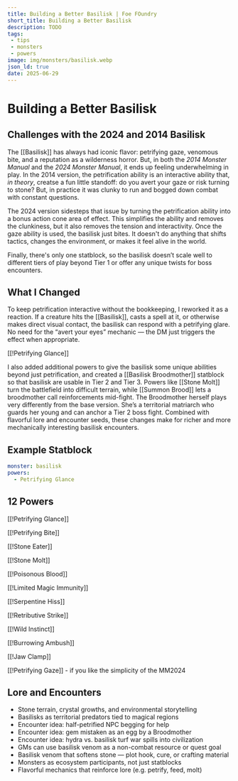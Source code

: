 ```yaml
---
title: Building a Better Basilisk | Foe FOundry
short_title: Building a Better Basilisk
description: TODO
tags:
 - tips
 - monsters
 - powers
image: img/monsters/basilisk.webp
json_ld: true
date: 2025-06-29
---
```


# Building a Better Basilisk

## Challenges with the 2024 and 2014 Basilisk

The [[Basilisk]] has always had iconic flavor: petrifying gaze, venomous bite, and a reputation as a wilderness horror. But, in both the *2014 Monster Manual* and the *2024 Monster Manual*, it ends up feeling underwhelming in play. In the 2014 version, the petrification ability is an interactive ability that, *in theory*, creatse a fun little standoff: do you avert your gaze or risk turning to stone? But, in practice it was clunky to run and bogged down combat with constant questions.  

The 2024 version sidesteps that issue by turning the petrification ability into a bonus action cone area of effect. This simplifies the ability and removes the clunkiness, but it also removes the tension and interactivity. Once the gaze ability is used, the basilisk just bites. It doesn't do anything that shifts tactics, changes the environment, or makes it feel alive in the world. 

Finally, there's only one statblock, so the basilisk doesn’t scale well to different tiers of play beyond Tier 1 or offer any unique twists for boss encounters.

## What I Changed

To keep petrification interactive without the bookkeeping, I reworked it as a reaction. If a creature hits the [[Basilisk]], casts a spell at it, or otherwise makes direct visual contact, the basilisk can respond with a petrifying glare. No need for the “avert your eyes” mechanic — the DM just triggers the effect when appropriate.

[[!Petrifying Glance]]

I also added additional powers to give the basilisk some unique abilities beyond just petrification, and created a [[Basilisk Broodmother]] statblock so that basilisk are usable in Tier 2 and Tier 3. Powers like [[Stone Molt]] turn the battlefield into difficult terrain, while [[Summon Brood]] lets a broodmother call reinforcements mid-fight. The Broodmother herself plays very differently from the base version. She’s a territorial matriarch who guards her young and can anchor a Tier 2 boss fight. Combined with flavorful lore and encounter seeds, these changes make for richer and more mechanically interesting basilisk encounters.

## Example Statblock

```yaml
monster: basilisk
powers:
  - Petrifying Glance
```

## 12 Powers

[[!Petrifying Glance]]

[[!Petrifying Bite]]

[[!Stone Eater]]

[[!Stone Molt]]

[[!Poisonous Blood]]

[[!Limited Magic Immunity]]

[[!Serpentine Hiss]]

[[!Retributive Strike]]

[[!Wild Instinct]]

[[!Burrowing Ambush]]

[[!Jaw Clamp]]

[[!Petrifying Gaze]] - if you like the simplicity of the MM2024

## Lore and Encounters

- Stone terrain, crystal growths, and environmental storytelling
- Basilisks as territorial predators tied to magical regions
- Encounter idea: half-petrified NPC begging for help
- Encounter idea: gem mistaken as an egg by a Broodmother
- Encounter idea: hydra vs. basilisk turf war spills into civilization
- GMs can use basilisk venom as a non-combat resource or quest goal
- Basilisk venom that softens stone — plot hook, cure, or crafting material
- Monsters as ecosystem participants, not just statblocks
- Flavorful mechanics that reinforce lore (e.g. petrify, feed, molt)
